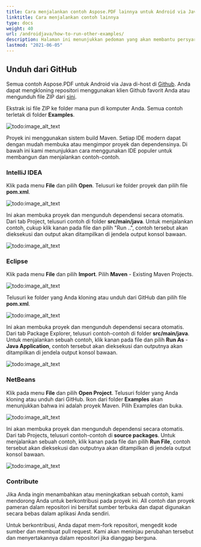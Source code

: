 ```yaml
---
title: Cara menjalankan contoh Aspose.PDF lainnya untuk Android via Java
linktitle: Cara menjalankan contoh lainnya
type: docs
weight: 40
url: /androidjava/how-to-run-other-examples/    
description: Halaman ini menunjukkan pedoman yang akan membantu persyaratan berikut sebelum mengunduh dan menjalankan contoh.
lastmod: "2021-06-05"
---
```


## Unduh dari GitHub

Semua contoh Aspose.PDF untuk Android via Java di-host di [Github](https://github.com/aspose-pdf/Aspose.PDF-for-Java). Anda dapat mengkloning repositori menggunakan klien Github favorit Anda atau mengunduh file ZIP dari [sini](https://github.com/aspose-pdf/Aspose.PDF-for-Java/archive/master.zip).

Ekstrak isi file ZIP ke folder mana pun di komputer Anda. Semua contoh terletak di folder **Examples**.

![todo:image_alt_text](how-to-run-the-examples_1.png)

Proyek ini menggunakan sistem build Maven.
 Setiap IDE modern dapat dengan mudah membuka atau mengimpor proyek dan dependensinya. Di bawah ini kami menunjukkan cara menggunakan IDE populer untuk membangun dan menjalankan contoh-contoh.

### IntelliJ IDEA

Klik pada menu **File** dan pilih **Open**. Telusuri ke folder proyek dan pilih file **pom.xml**.

![todo:image_alt_text](how-to-run-the-examples_2.png)

Ini akan membuka proyek dan mengunduh dependensi secara otomatis. Dari tab Project, telusuri contoh di folder **src/main/java**. Untuk menjalankan contoh, cukup klik kanan pada file dan pilih "Run ..", contoh tersebut akan dieksekusi dan output akan ditampilkan di jendela output konsol bawaan.

![todo:image_alt_text](how-to-run-the-examples_3.png)

### Eclipse

Klik pada menu **File** dan pilih **Import**. Pilih **Maven** - Existing Maven Projects.

![todo:image_alt_text](how-to-run-the-examples_4.png)

Telusuri ke folder yang Anda kloning atau unduh dari GitHub dan pilih file **pom.xml**.

![todo:image_alt_text](how-to-run-the-examples_5.png)

Ini akan membuka proyek dan mengunduh dependensi secara otomatis. Dari tab Package Explorer, telusuri contoh-contoh di folder **src/main/java**. Untuk menjalankan sebuah contoh, klik kanan pada file dan pilih **Run As** - **Java Application**, contoh tersebut akan dieksekusi dan outputnya akan ditampilkan di jendela output konsol bawaan.

![todo:image_alt_text](how-to-run-the-examples_6.png)

### NetBeans

Klik pada menu **File** dan pilih **Open Project**. Telusuri folder yang Anda kloning atau unduh dari GitHub. Ikon dari folder **Examples** akan menunjukkan bahwa ini adalah proyek Maven. Pilih Examples dan buka.

![todo:image_alt_text](how-to-run-the-examples_7.png)

Ini akan membuka proyek dan mengunduh dependensi secara otomatis. Dari tab Projects, telusuri contoh-contoh di **source packages**. Untuk menjalankan sebuah contoh, klik kanan pada file dan pilih **Run File**, contoh tersebut akan dieksekusi dan outputnya akan ditampilkan di jendela output konsol bawaan.

![todo:image_alt_text](how-to-run-the-examples_8.png)

### Contribute

Jika Anda ingin menambahkan atau meningkatkan sebuah contoh, kami mendorong Anda untuk berkontribusi pada proyek ini. All contoh dan proyek pameran dalam repositori ini bersifat sumber terbuka dan dapat digunakan secara bebas dalam aplikasi Anda sendiri.

Untuk berkontribusi, Anda dapat mem-fork repositori, mengedit kode sumber dan membuat pull request. Kami akan meninjau perubahan tersebut dan menyertakannya dalam repositori jika dianggap berguna.